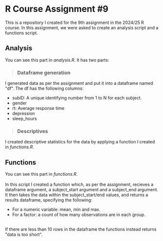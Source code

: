  # R Course Assignment #9
This is a repository I created for the 9th assignment in the 2024/25 R course. In this assignment, we were asked to create an analysis script and a functions script. 

## Analysis
You can see this part in *analysis.R*.
It has two parts:
> ### Dataframe generation
I generated data as per the assignment and put it into a dataframe named "df".
The df has the following columns:
- subID: A unique identifying number from 1 to N for each subject.
- gender
- rt: Average response time
- depression
- sleep_hours
> ### Descriptives
I created descriptive statistics for the data by applying a function I created in *functions.R*.

## Functions
You can see this part in *functions.R*.
<br/><br/>
In this script I created a function which, as per the assignment, recieves a dataframe argument, a subject_start argument and a subject_end argument.
It then takes the data within the subject_start/end values, and returns a results dataframe, specifying the following:
- For a numeric variable: mean, min and max.
- For a factor: a count of how many observations are in each group.
<br/><br/>

If there are less than 10 rows in the dataframe the functions instead returns "data is too short". 

